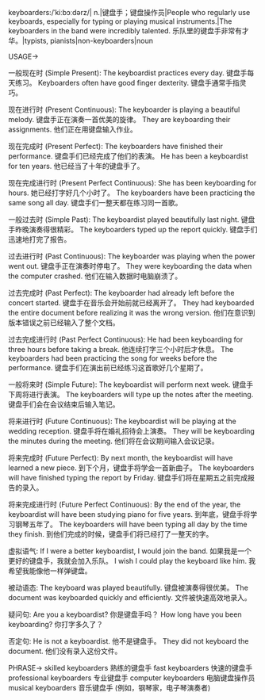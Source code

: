 keyboarders:/ˈkiːbɔːdərz/| n.|键盘手；键盘操作员|People who regularly use keyboards, especially for typing or playing musical instruments.|The keyboarders in the band were incredibly talented. 乐队里的键盘手非常有才华。|typists, pianists|non-keyboarders|noun

USAGE->

一般现在时 (Simple Present):
The keyboardist practices every day.  键盘手每天练习。
Keyboarders often have good finger dexterity. 键盘手通常手指灵巧。

现在进行时 (Present Continuous):
The keyboarder is playing a beautiful melody. 键盘手正在演奏一首优美的旋律。
They are keyboarding their assignments. 他们正在用键盘输入作业。

现在完成时 (Present Perfect):
The keyboarders have finished their performance. 键盘手们已经完成了他们的表演。
He has been a keyboardist for ten years. 他已经当了十年的键盘手了。

现在完成进行时 (Present Perfect Continuous):
She has been keyboarding for hours. 她已经打字好几个小时了。
The keyboarders have been practicing the same song all day.  键盘手们一整天都在练习同一首歌。

一般过去时 (Simple Past):
The keyboardist played beautifully last night. 键盘手昨晚演奏得很精彩。
The keyboarders typed up the report quickly. 键盘手们迅速地打完了报告。

过去进行时 (Past Continuous):
The keyboarder was playing when the power went out.  键盘手正在演奏时停电了。
They were keyboarding the data when the computer crashed.  他们在输入数据时电脑崩溃了。

过去完成时 (Past Perfect):
The keyboarder had already left before the concert started.  键盘手在音乐会开始前就已经离开了。
They had keyboarded the entire document before realizing it was the wrong version.  他们在意识到版本错误之前已经输入了整个文档。

过去完成进行时 (Past Perfect Continuous):
He had been keyboarding for three hours before taking a break. 他连续打字三个小时后才休息。
The keyboarders had been practicing the song for weeks before the performance.  键盘手们在演出前已经练习这首歌好几个星期了。

一般将来时 (Simple Future):
The keyboardist will perform next week. 键盘手下周将进行表演。
The keyboarders will type up the notes after the meeting. 键盘手们会在会议结束后输入笔记。

将来进行时 (Future Continuous):
The keyboardist will be playing at the wedding reception. 键盘手将在婚礼招待会上演奏。
They will be keyboarding the minutes during the meeting.  他们将在会议期间输入会议记录。

将来完成时 (Future Perfect):
By next month, the keyboardist will have learned a new piece. 到下个月，键盘手将学会一首新曲子。
The keyboarders will have finished typing the report by Friday.  键盘手们将在星期五之前完成报告的录入。

将来完成进行时 (Future Perfect Continuous):
By the end of the year, the keyboardist will have been studying piano for five years. 到年底，键盘手将学习钢琴五年了。
The keyboarders will have been typing all day by the time they finish.  到他们完成的时候，键盘手们将已经打了一整天的字。


虚拟语气:
If I were a better keyboardist, I would join the band. 如果我是一个更好的键盘手，我就会加入乐队。
I wish I could play the keyboard like him. 我希望我能像他一样弹键盘。

被动语态:
The keyboard was played beautifully. 键盘被演奏得很优美。
The document was keyboarded quickly and efficiently. 文件被快速高效地录入。

疑问句:
Are you a keyboardist? 你是键盘手吗？
How long have you been keyboarding? 你打字多久了？

否定句:
He is not a keyboardist. 他不是键盘手。
They did not keyboard the document. 他们没有录入这份文件。


PHRASE->
skilled keyboarders  熟练的键盘手
fast keyboarders 快速的键盘手
professional keyboarders 专业键盘手
computer keyboarders 电脑键盘操作员
musical keyboarders  音乐键盘手 (例如，钢琴家，电子琴演奏者)

